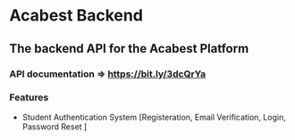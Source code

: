 # Acabest Backend

## The backend API for the Acabest Platform

### API documentation => https://bit.ly/3dcQrYa

### Features
- Student Authentication System [Registeration, Email Verification, Login, Password Reset ]
